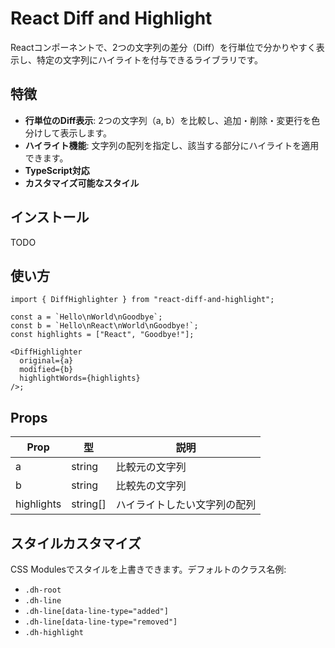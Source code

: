 # React Diff and Highlight

Reactコンポーネントで、2つの文字列の差分（Diff）を行単位で分かりやすく表示し、特定の文字列にハイライトを付与できるライブラリです。

## 特徴

- **行単位のDiff表示**: 2つの文字列（a,
  b）を比較し、追加・削除・変更行を色分けして表示します。
- **ハイライト機能**:
  文字列の配列を指定し、該当する部分にハイライトを適用できます。
- **TypeScript対応**
- **カスタマイズ可能なスタイル**

## インストール

TODO

## 使い方

```tsx
import { DiffHighlighter } from "react-diff-and-highlight";

const a = `Hello\nWorld\nGoodbye`;
const b = `Hello\nReact\nWorld\nGoodbye!`;
const highlights = ["React", "Goodbye!"];

<DiffHighlighter
  original={a}
  modified={b}
  highlightWords={highlights}
/>;
```

## Props

| Prop       | 型       | 説明                         |
| ---------- | -------- | ---------------------------- |
| a          | string   | 比較元の文字列               |
| b          | string   | 比較先の文字列               |
| highlights | string[] | ハイライトしたい文字列の配列 |

## スタイルカスタマイズ

CSS Modulesでスタイルを上書きできます。デフォルトのクラス名例:

- `.dh-root`
- `.dh-line`
- `.dh-line[data-line-type="added"]`
- `.dh-line[data-line-type="removed"]`
- `.dh-highlight`
